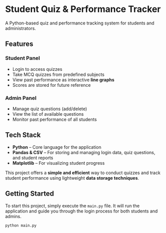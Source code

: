 # **Student Quiz & Performance Tracker**  

A Python-based quiz and performance tracking system for students and administrators.  

## **Features**  

### **Student Panel**  
- Login to access quizzes  
- Take MCQ quizzes from predefined subjects  
- View past performance as interactive **line graphs**  
- Scores are stored for future reference  

### **Admin Panel**  
- Manage quiz questions (add/delete)  
- View the list of available questions  
- Monitor past performance of all students  

## **Tech Stack**  
- **Python** – Core language for the application  
- **Pandas & CSV** – For storing and managing login data, quiz questions, and student reports  
- **Matplotlib** – For visualizing student progress  

This project offers a **simple and efficient** way to conduct quizzes and track student performance using lightweight **data storage techniques**.

## **Getting Started**  
To start this project, simply execute the `main.py` file. It will run the application and guide you through the login process for both students and admins.

```bash
python main.py
